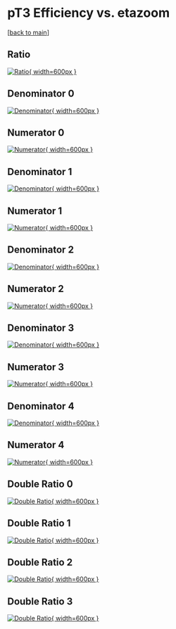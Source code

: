 # pT3 Efficiency vs. etazoom

[[back to main](./)]



## Ratio

[![Ratio](../mtv/var/pT3_xtr_211_1_eff_etazoom.png){ width=600px }](../mtv/var/pT3_xtr_211_1_eff_etazoom.pdf)

## Denominator 0

[![Denominator](../mtv/den/pT3_xtr_211_1_eff_etazoom_den0.png){ width=600px }](../mtv/den/pT3_xtr_211_1_eff_etazoom_den0.pdf)

## Numerator 0

[![Numerator](../mtv/num/pT3_xtr_211_1_eff_etazoom_num0.png){ width=600px }](../mtv/num/pT3_xtr_211_1_eff_etazoom_num0.pdf)

## Denominator 1

[![Denominator](../mtv/den/pT3_xtr_211_1_eff_etazoom_den1.png){ width=600px }](../mtv/den/pT3_xtr_211_1_eff_etazoom_den1.pdf)

## Numerator 1

[![Numerator](../mtv/num/pT3_xtr_211_1_eff_etazoom_num1.png){ width=600px }](../mtv/num/pT3_xtr_211_1_eff_etazoom_num1.pdf)

## Denominator 2

[![Denominator](../mtv/den/pT3_xtr_211_1_eff_etazoom_den2.png){ width=600px }](../mtv/den/pT3_xtr_211_1_eff_etazoom_den2.pdf)

## Numerator 2

[![Numerator](../mtv/num/pT3_xtr_211_1_eff_etazoom_num2.png){ width=600px }](../mtv/num/pT3_xtr_211_1_eff_etazoom_num2.pdf)

## Denominator 3

[![Denominator](../mtv/den/pT3_xtr_211_1_eff_etazoom_den3.png){ width=600px }](../mtv/den/pT3_xtr_211_1_eff_etazoom_den3.pdf)

## Numerator 3

[![Numerator](../mtv/num/pT3_xtr_211_1_eff_etazoom_num3.png){ width=600px }](../mtv/num/pT3_xtr_211_1_eff_etazoom_num3.pdf)

## Denominator 4

[![Denominator](../mtv/den/pT3_xtr_211_1_eff_etazoom_den4.png){ width=600px }](../mtv/den/pT3_xtr_211_1_eff_etazoom_den4.pdf)

## Numerator 4

[![Numerator](../mtv/num/pT3_xtr_211_1_eff_etazoom_num4.png){ width=600px }](../mtv/num/pT3_xtr_211_1_eff_etazoom_num4.pdf)

## Double Ratio 0

[![Double Ratio](../mtv/ratio/pT3_xtr_211_1_eff_etazoom_ratio0.png){ width=600px }](../mtv/ratio/pT3_xtr_211_1_eff_etazoom_ratio0.pdf)

## Double Ratio 1

[![Double Ratio](../mtv/ratio/pT3_xtr_211_1_eff_etazoom_ratio1.png){ width=600px }](../mtv/ratio/pT3_xtr_211_1_eff_etazoom_ratio1.pdf)

## Double Ratio 2

[![Double Ratio](../mtv/ratio/pT3_xtr_211_1_eff_etazoom_ratio2.png){ width=600px }](../mtv/ratio/pT3_xtr_211_1_eff_etazoom_ratio2.pdf)

## Double Ratio 3

[![Double Ratio](../mtv/ratio/pT3_xtr_211_1_eff_etazoom_ratio3.png){ width=600px }](../mtv/ratio/pT3_xtr_211_1_eff_etazoom_ratio3.pdf)

